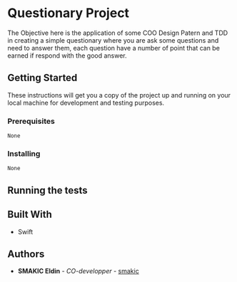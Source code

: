 # Questionary Project
    
The Objective here is the application of some COO Design Patern and TDD in creating a simple questionary 
where you are ask some questions and need to answer them, each question have a number of point that can be earned if respond with the good answer.



## Getting Started

These instructions will get you a copy of the project up and running on your local machine for development and testing purposes.

### Prerequisites
    None
 
### Installing
    None


## Running the tests






## Built With


* Swift




## Authors

* **SMAKIC Eldin**  - *CO-developper* - [smakic](https://gitlab-etu.fil.univ-lille1.fr/smakic)
